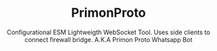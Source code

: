 <html>
<center>
  <h1> PrimonProto </h1>
  
Configurational ESM Lightweigth WebSocket Tool. Uses side clients to connect firewall bridge. 
A.K.A Primon Proto Whatsapp Bot
  </center>
</html>
